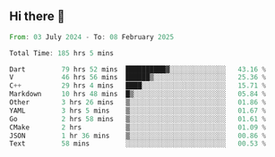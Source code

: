 ## Hi there 👋

<!--START_SECTION:waka-->

```rust
From: 03 July 2024 - To: 08 February 2025

Total Time: 185 hrs 5 mins

Dart         79 hrs 52 mins  ██████████▓░░░░░░░░░░░░░░   43.16 %
V            46 hrs 56 mins  ██████▒░░░░░░░░░░░░░░░░░░   25.36 %
C++          29 hrs 4 mins   ████░░░░░░░░░░░░░░░░░░░░░   15.71 %
Markdown     10 hrs 48 mins  █▒░░░░░░░░░░░░░░░░░░░░░░░   05.84 %
Other        3 hrs 26 mins   ▒░░░░░░░░░░░░░░░░░░░░░░░░   01.86 %
YAML         3 hrs 5 mins    ▒░░░░░░░░░░░░░░░░░░░░░░░░   01.67 %
Go           2 hrs 58 mins   ▒░░░░░░░░░░░░░░░░░░░░░░░░   01.61 %
CMake        2 hrs           ▒░░░░░░░░░░░░░░░░░░░░░░░░   01.09 %
JSON         1 hr 36 mins    ▒░░░░░░░░░░░░░░░░░░░░░░░░   00.86 %
Text         58 mins         ░░░░░░░░░░░░░░░░░░░░░░░░░   00.53 %
```

<!--END_SECTION:waka-->

<!--
**mathiskakal/mathiskakal** is a ✨ _special_ ✨ repository because its `README.md` (this file) appears on your GitHub profile.

Here are some ideas to get you started:

- 🔭 I’m currently working on ...
- 🌱 I’m currently learning ...
- 👯 I’m looking to collaborate on ...
- 🤔 I’m looking for help with ...
- 💬 Ask me about ...
- 📫 How to reach me: ...
- 😄 Pronouns: ...
- ⚡ Fun fact: ...
-->
